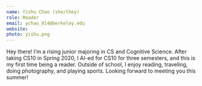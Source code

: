 ```yaml
---
name: Yishu Chao (she/they)
role: Reader
email: ychao_814@berkeley.edu
website:
photo: yishu.png
---
```

Hey there! I’m a rising junior majoring in CS and Cognitive Science. After taking CS10 in Spring 2020, I AI-ed for CS10 for three semesters, and this is my first time being a reader. Outside of school, I enjoy reading, traveling, doing photography, and playing sports. Looking forward to meeting you this summer!